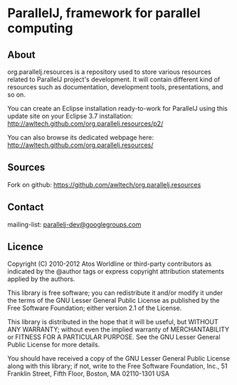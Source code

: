 ParallelJ, framework for parallel computing
===========================================

About
-----

org.parallelj.resources is a repository used to store various resources related to ParallelJ project's development. It will contain different kind of resources such as documentation, development tools, presentations, and so on.

You can create an Eclipse installation ready-to-work for ParallelJ using this update site on your Eclipse 3.7 installation: http://awltech.github.com/org.parallelj.resources/p2/

You can also browse its dedicated webpage here: http://awltech.github.com/org.parallelj.resources/

Sources
-------

Fork on github: https://github.com/awltech/org.parallelj.resources

Contact
-------

mailing-list: parallelj-dev@googlegroups.com

Licence
-------

Copyright (C) 2010-2012 Atos Worldline or third-party contributors as
indicated by the @author tags or express copyright attribution
statements applied by the authors.

This library is free software; you can redistribute it and/or
modify it under the terms of the GNU Lesser General Public
License as published by the Free Software Foundation; either
version 2.1 of the License.

This library is distributed in the hope that it will be useful,
but WITHOUT ANY WARRANTY; without even the implied warranty of
MERCHANTABILITY or FITNESS FOR A PARTICULAR PURPOSE. See the GNU
Lesser General Public License for more details.

You should have received a copy of the GNU Lesser General Public
License along with this library; if not, write to the Free Software
Foundation, Inc., 51 Franklin Street, Fifth Floor, Boston, MA 02110-1301 USA
